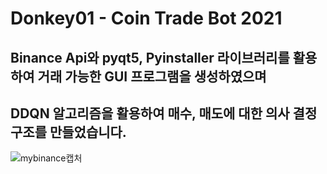 # Donkey01 - Coin Trade Bot 2021

## Binance Api와 pyqt5, Pyinstaller 라이브러리를 활용하여 거래 가능한 GUI 프로그램을 생성하였으며
## DDQN 알고리즘을 활용하여 매수, 매도에 대한 의사 결정 구조를 만들었습니다.

![mybinance캡처](https://github.com/Honggi94/Donkey01/assets/90661408/25396963-e826-4472-aace-e52bc7e94a93)
